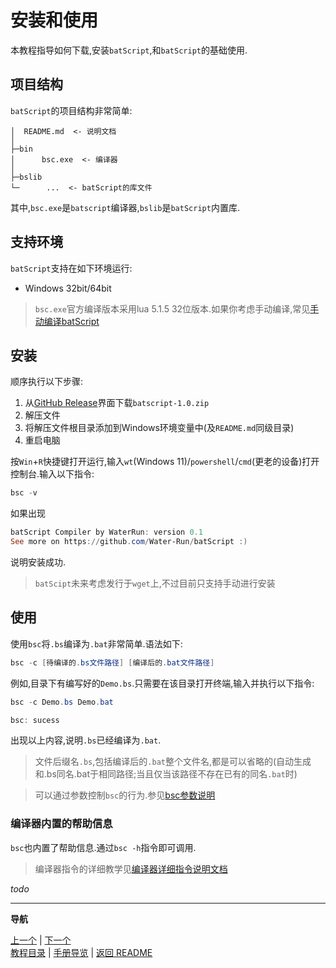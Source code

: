 # 安装和使用  

本教程指导如何下载,安装`batScript`,和`batScript`的基础使用.  

## 项目结构  

`batScript`的项目结构非常简单:

```plaintext
│  README.md  <- 说明文档
│
├─bin
│      bsc.exe  <- 编译器
│
├─bslib
└─      ...  <- batScript的库文件
```

其中,`bsc.exe`是`batscript`编译器,`bslib`是`batScript`内置库.  

## 支持环境  

`batScript`支持在如下环境运行:  

- Windows 32bit/64bit  

> `bsc.exe`官方编译版本采用lua 5.1.5 32位版本.如果你考虑手动编译,常见[手动编译batScript]('')  

## 安装  

顺序执行以下步骤:  

1. 从[GitHub Release]('')界面下载`batscript-1.0.zip`  
2. 解压文件  
3. 将解压文件根目录添加到Windows环境变量中(及`README.md`同级目录)  
4. 重启电脑  

按`Win`+`R`快捷键打开运行,输入`wt`(Windows 11)/`powershell`/`cmd`(更老的设备)打开控制台.输入以下指令:  

```powershell
bsc -v
```

如果出现

```powershell
batScript Compiler by WaterRun: version 0.1
See more on https://github.com/Water-Run/batScript :)
```

说明安装成功.  

> `batScipt`未来考虑发行于`wget`上,不过目前只支持手动进行安装  

## 使用  

使用`bsc`将`.bs`编译为`.bat`非常简单.语法如下:  

```powershell
bsc -c [待编译的.bs文件路径] [编译后的.bat文件路径]
```

例如,目录下有编写好的`Demo.bs`.只需要在该目录打开终端,输入并执行以下指令:  

```powershell
bsc -c Demo.bs Demo.bat
```

```powershell
bsc: sucess
```

出现以上内容,说明`.bs`已经编译为`.bat`.  

> 文件后缀名`.bs`,包括编译后的`.bat`整个文件名,都是可以省略的(自动生成和.bs同名.bat于相同路径;当且仅当该路径不存在已有的同名`.bat`时)  

> 可以通过参数控制`bsc`的行为.参见[bsc参数说明]('')  

### 编译器内置的帮助信息  

`bsc`也内置了帮助信息.通过`bsc -h`指令即可调用.  

> 编译器指令的详细教学见[编译器详细指令说明文档](#)    

*todo*  

---  
**导航**  

[上一个](#) | [下一个](#)  
[教程目录](#) | [手册导览](#) | [返回 README](#)

